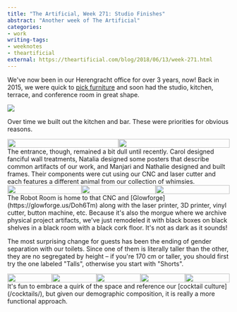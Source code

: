 ```yaml
---
title: "The Artificial, Week 271: Studio Finishes"
abstract: "Another week of The Artificial"
categories:
- work
writing-tags:
- weeknotes
- theartificial
external: https://theartificial.com/blog/2018/06/13/week-271.html
---
```


We've now been in our Herengracht office for over 3 years, now! Back in 2015, we were quick to [pick furniture](https://theartificial.com/blog/2015/04/17/links.html) and soon had the studio, kitchen, terrace, and conference room in great shape.

![](/media/2018-week-271/studio.jpg)

Over time we built out the kitchen and bar. These were priorities for obvious reasons.

<div style="display: table; border-collapse: collapse; width: 100%">
    <div style="display: table-cell; vertical-align: top;">
        <img src="week-271/cookies.jpg" style="display: block; width: 100%; height: auto; padding: 0;">
    </div>
    <div style="display: table-cell; vertical-align: top;">
        <img src="week-271/bar.jpg" style="display: block; width: 100%; height: auto; padding: 0;">
    </div>
</div>
The entrance, though, remained a bit dull until recently. Carol designed fanciful wall treatments, Natalia designed some posters that describe common artifacts of our work, and Manjari and Nathalie designed and built frames. Their components were cut using our CNC and laser cutter and each features a different animal from our collection of whimsies.

<div style="display: table; border-collapse: collapse; width: 100%">
    <div style="display: table-cell; vertical-align: top;">
        <img src="week-271/vijf.jpg" style="display: block; width: 100%; height: auto; padding: 0;">
    </div>
    <div style="display: table-cell; vertical-align: top;">
        <img src="week-271/stairs.jpg" style="display: block; width: 100%; height: auto; padding: 0;">
    </div>
    <div style="display: table-cell; vertical-align: top;">
        <img src="week-271/frame.jpg" style="display: block; width: 100%; height: auto; padding: 0;">
    </div>
</div>
The Robot Room is home to that CNC and [Glowforge](https://glowforge.us/Doh6Tm) along with the laser printer, 3D printer, vinyl cutter, button machine, etc. Because it's also the morgue where we archive physical project artifacts, we've just remodeled it with black boxes on black shelves in a black room with a black cork floor. It's not as dark as it sounds!

The most surprising change for guests has been the ending of gender separation with our toilets. Since one of them is literally taller than the other, they are no segregated by height – if you're 170 cm or taller, you should first try the one labeled "Talls", otherwise you start with "Shorts".

<div style="display: table; border-collapse: collapse; width: 100%">
    <div style="display: table-cell; vertical-align: top;">
        <img src="week-271/robots.jpg" style="display: block; width: 100%; height: auto; padding: 0;">
    </div>
    <div style="display: table-cell; vertical-align: top;">
        <img src="week-271/morgue.jpg" style="display: block; width: 100%; height: auto; padding: 0;">
    </div>
    <div style="display: table-cell; vertical-align: top;">
        <img src="week-271/talls.jpg" style="display: block; width: 100%; height: auto; padding: 0;">
    </div>
    <div style="display: table-cell; vertical-align: top;">
        <img src="week-271/toilets.jpg" style="display: block; width: 100%; height: auto; padding: 0;">
    </div>
    <div style="display: table-cell; vertical-align: top;">
        <img src="week-271/shorts.jpg" style="display: block; width: 100%; height: auto; padding: 0;">
    </div>
</div>
It's fun to embrace a quirk of the space and reference our [cocktail culture](/cocktails/), but given our demographic composition, it is really a more functional approach.
